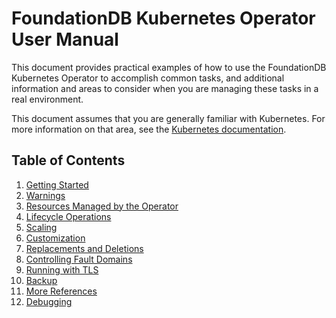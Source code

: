# FoundationDB Kubernetes Operator User Manual

This document provides practical examples of how to use the FoundationDB Kubernetes Operator to accomplish common tasks, and additional information and areas to consider when you are managing these tasks in a real environment.

This document assumes that you are generally familiar with Kubernetes. For more information on that area, see the [Kubernetes documentation](https://kubernetes.io/docs/home/).

## Table of Contents

1. [Getting Started](getting_started.md)
1. [Warnings](warnings.md)
1. [Resources Managed by the Operator](resources.md)
1. [Lifecycle Operations](operations.md)
1. [Scaling](scaling.md)
1. [Customization](customization.md)
1. [Replacements and Deletions](replacements_and_deletions.md)
1. [Controlling Fault Domains](fault_domains.md)
1. [Running with TLS](tls.md)
1. [Backup](backup.md)
1. [More References](more.md)
1. [Debugging](debugging.md)
